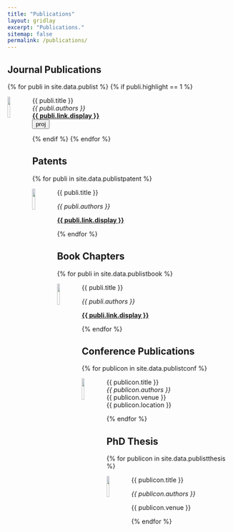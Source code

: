```yaml
---
title: "Publications"
layout: gridlay
excerpt: "Publications."
sitemap: false
permalink: /publications/
---
```


## Journal Publications
{% for publi in site.data.publist %}
{% if publi.highlight == 1 %}
<div class="row">
<div class="col-sm-11 clearfix">
 <div class="well well-sm">
  <img src="{{ site.url }}{{ site.baseurl }}/images/pubpic/{{ publi.image }}" class="img-responsive" width="11%" style="float: left" />
  <p>{{ publi.title }}  <br> 
  <em>{{ publi.authors }}</em> <br> 
  <strong><a href="{{ publi.link.url }}">{{ publi.link.display }}</a></strong> <br> 
      <button type="button" class="btn-sm btn-info" onclick="window.location.href='https://sites.google.com/view/g-robot/home';">
      proj
      </button> </p>
 </div>
</div>
</div>
{% endif %}
{% endfor %}

## Patents
{% for publi in site.data.publistpatent %}
<div class="row">
<div class="col-sm-11 clearfix">
 <div class="well well-sm">
  <img src="{{ site.url }}{{ site.baseurl }}/images/pubpic/{{ publi.image }}" class="img-responsive" width="11%" style="float: left" />
  <p>{{ publi.title }}</p>
  <p><em>{{ publi.authors }}</em></p>
  <p><strong><a href="{{ publi.link.url }}">{{ publi.link.display }}</a></strong></p>
 </div>
</div>
</div>
{% endfor %}

## ​Book Chapters
{% for publi in site.data.publistbook %}
<div class="row">
<div class="col-sm-11 clearfix">
 <div class="well well-sm">
  <img src="{{ site.url }}{{ site.baseurl }}/images/pubpic/{{ publi.image }}" class="img-responsive" width="11%" style="float: left" />
  <p>{{ publi.title }}</p>
  <p><em>{{ publi.authors }}</em></p>
  <p><strong><a href="{{ publi.link.url }}">{{ publi.link.display }}</a></strong></p>
 </div>
</div>
</div>
{% endfor %}

## Conference Publications
{% for publicon in site.data.publistconf %}
<div class="row">
<div class="col-sm-11 clearfix">
 <div class="well well-sm">
  <img src="{{ site.url }}{{ site.baseurl }}/images/pubpic/{{ publicon.image }}" class="img-responsive" width="11%" style="float: left" />
  <p>{{ publicon.title }} <br> 
  <em>{{ publicon.authors }}</em> <br>
  {{ publicon.venue }} <br>
  {{ publicon.location }}</p>
 </div>
</div>
</div>
{% endfor %}

## PhD Thesis
{% for publicon in site.data.publistthesis %}
<div class="row">
<div class="col-sm-11 clearfix">
 <div class="well well-sm">
  <img src="{{ site.url }}{{ site.baseurl }}/images/pubpic/{{ publicon.image }}" class="img-responsive" width="11%" style="float: left" />
  <p>{{ publicon.title }}</p>
  <p><em>{{ publicon.authors }}</em></p>
  <p>{{ publicon.venue }}</p>
 </div>
</div>
</div>
{% endfor %}
